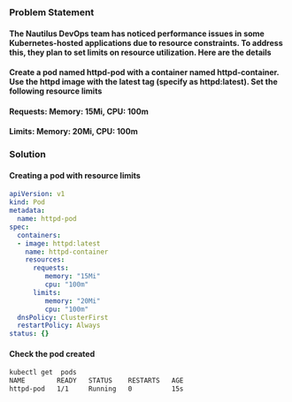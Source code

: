 ### Problem Statement

#### The Nautilus DevOps team has noticed performance issues in some Kubernetes-hosted applications due to resource constraints. To address this, they plan to set limits on resource utilization. Here are the details

#### Create a pod named httpd-pod with a container named httpd-container. Use the httpd image with the latest tag (specify as httpd:latest). Set the following resource limits

#### Requests: Memory: 15Mi, CPU: 100m

#### Limits: Memory: 20Mi, CPU: 100m

### Solution

#### Creating a pod with resource limits

```yaml
apiVersion: v1
kind: Pod
metadata:
  name: httpd-pod
spec:
  containers:
  - image: httpd:latest
    name: httpd-container
    resources: 
      requests:
         memory: "15Mi"
         cpu: "100m"
      limits:
         memory: "20Mi"
         cpu: "100m"
  dnsPolicy: ClusterFirst
  restartPolicy: Always
status: {}
```

#### Check the pod created

```bash
kubectl get  pods
NAME        READY   STATUS    RESTARTS   AGE
httpd-pod   1/1     Running   0          15s
```
